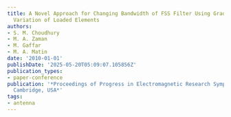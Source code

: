 ```yaml
---
title: A Novel Approach for Changing Bandwidth of FSS Filter Using Gradual Circumferential
  Variation of Loaded Elements
authors:
- S. M. Choudhury
- M. A. Zaman
- M. Gaffar
- M. A. Matin
date: '2010-01-01'
publishDate: '2025-05-20T05:09:07.105856Z'
publication_types:
- paper-conference
publication: '*Proceedings of Progress in Electromagnetic Research Symposium PIERS,
  Cambridge, USA*'
tags:
- antenna
---
```


